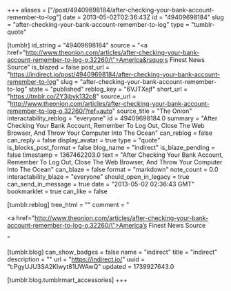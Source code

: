 +++
aliases = ["/post/49409698184/after-checking-your-bank-account-remember-to-log"]
date = 2013-05-02T02:36:43Z
id = "49409698184"
slug = "after-checking-your-bank-account-remember-to-log"
type = "tumblr-quote"

[tumblr]
id_string = "49409698184"
source = "<a href=\"http://www.theonion.com/articles/after-checking-your-bank-account-remember-to-log-o,32260/\">America&rsquo;s Finest News Source</a>"
is_blazed = false
post_url = "https://indirect.io/post/49409698184/after-checking-your-bank-account-remember-to-log"
slug = "after-checking-your-bank-account-remember-to-log"
state = "published"
reblog_key = "6VJTXejf"
short_url = "https://tmblr.co/ZY3jbyk132c8"
source_url = "http://www.theonion.com/articles/after-checking-your-bank-account-remember-to-log-o,32260/?ref=auto"
source_title = "The Onion"
interactability_reblog = "everyone"
id = 49409698184.0
summary = "After Checking Your Bank Account, Remember To Log Out, Close The Web Browser, And Throw Your Computer Into The Ocean"
can_reblog = false
can_reply = false
display_avatar = true
type = "quote"
is_blocks_post_format = false
blog_name = "indirect"
is_blaze_pending = false
timestamp = 1367462203.0
text = "After Checking Your Bank Account, Remember To Log Out, Close The Web Browser, And Throw Your Computer Into The Ocean"
can_blaze = false
format = "markdown"
note_count = 0.0
interactability_blaze = "everyone"
should_open_in_legacy = true
can_send_in_message = true
date = "2013-05-02 02:36:43 GMT"
bookmarklet = true
can_like = false

[tumblr.reblog]
tree_html = ""
comment = "<p><a href=\"http://www.theonion.com/articles/after-checking-your-bank-account-remember-to-log-o,32260/\">America’s Finest News Source</a></p>"

[tumblr.blog]
can_show_badges = false
name = "indirect"
title = "indirect"
description = ""
url = "https://indirect.io/"
uuid = "t:PgyUJU3SA2Klwyt81UWAwQ"
updated = 1739927643.0

[tumblr.blog.tumblrmart_accessories]
+++

